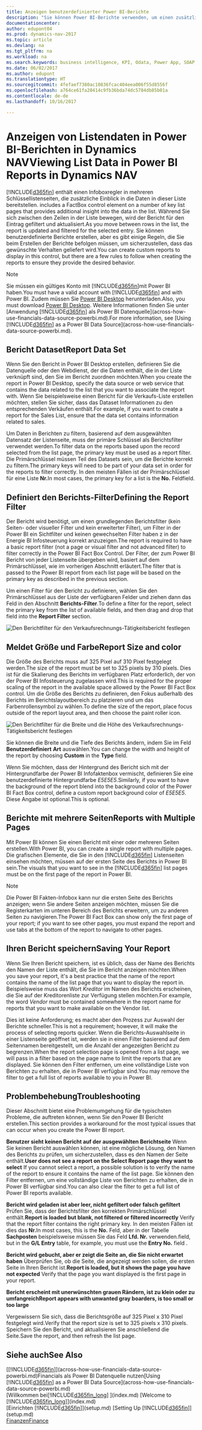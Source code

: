```yaml
---
title: Anzeigen benutzerdefinierter Power BI-Berichte
description: "Sie können Power BI-Berichte verwenden, um einen zusätzlichen Einblick in Daten in Listen in Dynamics NAV zu gewinnen."
documentationcenter: 
author: edupont04
ms.prod: dynamics-nav-2017
ms.topic: article
ms.devlang: na
ms.tgt_pltfrm: na
ms.workload: na
ms.search.keywords: business intelligence, KPI, Odata, Power App, SOAP, analysis
ms.date: 06/02/2017
ms.author: edupont
ms.translationtype: HT
ms.sourcegitcommit: 4fefaef7380ac10836fcac404eea006f55d8556f
ms.openlocfilehash: a764ce61fa20414c9fb36bda74dc5784db85b01a
ms.contentlocale: de-de
ms.lasthandoff: 10/16/2017

---
```

# <a name="viewing-list-data-in-power-bi-reports-in-dynamics-nav"></a><span data-ttu-id="d5211-103">Anzeigen von Listendaten in Power BI-Berichten in Dynamics NAV</span><span class="sxs-lookup"><span data-stu-id="d5211-103">Viewing List Data in Power BI Reports in Dynamics NAV</span></span>
[!INCLUDE[d365fin](includes/d365fin_md.md)]<span data-ttu-id="d5211-104"> enthält einen Infoboxregler in mehreren Schlüssellistenseiten, die zusätzliche Einblick in die Daten in dieser Liste bereitstellen.</span><span class="sxs-lookup"><span data-stu-id="d5211-104"> includes a FactBox control element on a number of key list pages that provides additional insight into the data in the list.</span></span> <span data-ttu-id="d5211-105">Während Sie sich zwischen den Zeilen in der Liste bewegen, wird der Bericht für den Eintrag gefiltert und aktualisiert.</span><span class="sxs-lookup"><span data-stu-id="d5211-105">As you move between rows in the list, the report is updated and filtered for the selected entry.</span></span> <span data-ttu-id="d5211-106">Sie können benutzerdefinierte Berichte erstellen, aber es gibt einige Regeln, die Sie beim Erstellen der Berichte befolgen müssen, um sicherzustellen, dass das gewünschte Verhalten geliefert wird.</span><span class="sxs-lookup"><span data-stu-id="d5211-106">You can create custom reports to display in this control, but there are a few rules to follow when creating the reports to ensure they provide the desired behavior.</span></span>  

> [!NOTE]  
>   <span data-ttu-id="d5211-107">Sie müssen ein gültiges Konto mit  [!INCLUDE[d365fin](includes/d365fin_md.md)]mit Power BI haben.</span><span class="sxs-lookup"><span data-stu-id="d5211-107">You must have a valid account with [!INCLUDE[d365fin](includes/d365fin_md.md)] and with Power BI.</span></span> <span data-ttu-id="d5211-108">Zudem müssen Sie [Power BI Desktop](https://powerbi.microsoft.com/en-us/desktop/) herunterladen.</span><span class="sxs-lookup"><span data-stu-id="d5211-108">Also, you must download [Power BI Desktop](https://powerbi.microsoft.com/en-us/desktop/).</span></span> <span data-ttu-id="d5211-109">Weitere Informationen finden Sie unter [Anwendung [!INCLUDE[d365fin](includes/d365fin_md.md)] als Power BI Datenquelle](across-how-use-financials-data-source-powerbi.md).</span><span class="sxs-lookup"><span data-stu-id="d5211-109">For more information, see [Using [!INCLUDE[d365fin](includes/d365fin_md.md)] as a Power BI Data Source](across-how-use-financials-data-source-powerbi.md).</span></span>  

## <a name="report-data-set"></a><span data-ttu-id="d5211-110">Bericht Dataset</span><span class="sxs-lookup"><span data-stu-id="d5211-110">Report Data Set</span></span>
<span data-ttu-id="d5211-111">Wenn Sie den Bericht in Power BI Desktop erstellen, definieren Sie die Datenquelle oder den Webdienst, der die Daten enthält, die in der Liste verknüpft sind, den Sie im Bericht zuordnen möchten.</span><span class="sxs-lookup"><span data-stu-id="d5211-111">When you create the report in Power BI Desktop, specify the data source or web service that contains the data related to the list that you want to associate the report with.</span></span> <span data-ttu-id="d5211-112">Wenn Sie beispielsweise einen Bericht für die Verkaufs-Liste erstellen möchten, stellen Sie sicher, dass das Dataset Informationen zu den entsprechenden Verkäufen enthält.</span><span class="sxs-lookup"><span data-stu-id="d5211-112">For example, if you want to create a report for the Sales List, ensure that the data set contains information related to sales.</span></span>  

<span data-ttu-id="d5211-113">Um Daten in Berichten zu filtern, basierend auf dem ausgewählten Datensatz der Listenseite, muss der primäre Schlüssel als Berichtsfilter verwendet werden.</span><span class="sxs-lookup"><span data-stu-id="d5211-113">To filter data on the reports based upon the record selected from the list page, the primary key must be used as a report filter.</span></span> <span data-ttu-id="d5211-114">Die Primärschlüssel müssen Teil des Datasets sein, um die Berichte korrekt zu filtern.</span><span class="sxs-lookup"><span data-stu-id="d5211-114">The primary keys will need to be part of your data set in order for the reports to filter correctly.</span></span> <span data-ttu-id="d5211-115">In den meisten Fällen ist der Primärschlüssel für eine Liste **Nr.**</span><span class="sxs-lookup"><span data-stu-id="d5211-115">In most cases, the primary key for a list is the **No.**</span></span> <span data-ttu-id="d5211-116">Feld</span><span class="sxs-lookup"><span data-stu-id="d5211-116">field.</span></span>  

## <a name="defining-the-report-filter"></a><span data-ttu-id="d5211-117">Definiert den Berichts-Filter</span><span class="sxs-lookup"><span data-stu-id="d5211-117">Defining the Report Filter</span></span>
<span data-ttu-id="d5211-118">Der Bericht wird benötigt, um einen grundlegenden Berichtsfilter (kein Seiten- oder visueller Filter und kein erweiterter Filter), um Filter in der Power BI ein Sichtfilter und keinen gewechselten Filter haben z in der Energie BI Infosteuerung korrekt anzuzeigen.</span><span class="sxs-lookup"><span data-stu-id="d5211-118">The report is required to have a basic report filter (not a page or visual filter and not advanced filter) to filter correctly in the Power BI Fact Box Control.</span></span> <span data-ttu-id="d5211-119">Der Filter, der zum Power BI Bericht von jeder Listenseite übergeben wird, basiert auf dem Primärschlüssel, wie im vorherigen Abschnitt erläutert.</span><span class="sxs-lookup"><span data-stu-id="d5211-119">The filter that is passed to the Power BI report from each list page will be based on the primary key as described in the previous section.</span></span>  

<span data-ttu-id="d5211-120">Um einen Filter für den Bericht zu definieren, wählen Sie den Primärschlüssel aus der Liste der verfügbaren Felder und ziehen dann das Feld in den Abschnitt **Berichts-Filter**.</span><span class="sxs-lookup"><span data-stu-id="d5211-120">To define a filter for the report, select the primary key from the list of available fields, and then drag and drop that field into the **Report Filter** section.</span></span>  

![Den Berichtfilter für den Verkaufsrechnungs-Tätigkeitsbericht festlegen](./media/across-how-use-powerbi-reports-factbox/financials-powerbi-report-filter.png)

## <a name="report-size-and-color"></a><span data-ttu-id="d5211-122">Meldet Größe und Farbe</span><span class="sxs-lookup"><span data-stu-id="d5211-122">Report Size and color</span></span>
<span data-ttu-id="d5211-123">Die Größe des Berichts muss auf 325 Pixel auf 310 Pixel festgelegt werden.</span><span class="sxs-lookup"><span data-stu-id="d5211-123">The size of the report must be set to 325 pixels by 310 pixels.</span></span> <span data-ttu-id="d5211-124">Dies ist für die Skalierung des Berichts im verfügbaren Platz erforderlich, der von der Power BI Infosteuerung zugelassen wird.</span><span class="sxs-lookup"><span data-stu-id="d5211-124">This is required for the proper scaling of the report in the available space allowed by the Power BI Fact Box control.</span></span> <span data-ttu-id="d5211-125">Um die Größe des Berichts zu definieren, den Fokus außerhalb des Berichts im Berichtslayoutbereich zu platzieren und um das Farbenrollensymbol zu wählen.</span><span class="sxs-lookup"><span data-stu-id="d5211-125">To define the size of the report, place focus outside of the report layout area, and then choose the paint roller icon.</span></span>

![Den Berichtfilter für die Breite und die Höhe des Verkaufsrechnungs-Tätigkeitsbericht festlegen](./media/across-how-use-powerbi-reports-factbox/financials-powerbi-report-sizing.png)

<span data-ttu-id="d5211-127">Sie können die Breite und die Tiefe des Berichts ändern, indem Sie im Feld **Benutzerdefiniert** **Art** auswählen.</span><span class="sxs-lookup"><span data-stu-id="d5211-127">You can change the width and height of the report by choosing **Custom** in the **Type** field.</span></span>

<span data-ttu-id="d5211-128">Wenn Sie möchten, dass der Hintergrund des Bericht sich mit der Hintergrundfarbe der Power BI Infofaktenbox vermischt, definieren Sie eine benutzerdefinierte Hintergrundfarbe *E5E5E5*.</span><span class="sxs-lookup"><span data-stu-id="d5211-128">Similarly, if you want to have the background of the report blend into the background color of the Power BI Fact Box control, define a custom report background color of *E5E5E5*.</span></span> <span data-ttu-id="d5211-129">Diese Angabe ist optional.</span><span class="sxs-lookup"><span data-stu-id="d5211-129">This is optional.</span></span>  

## <a name="reports-with-multiple-pages"></a><span data-ttu-id="d5211-130">Berichte mit mehrere Seiten</span><span class="sxs-lookup"><span data-stu-id="d5211-130">Reports with Multiple Pages</span></span>
<span data-ttu-id="d5211-131">Mit Power BI können Sie einen Bericht mit einer oder mehreren Seiten erstellen.</span><span class="sxs-lookup"><span data-stu-id="d5211-131">With Power BI, you can create a single report with multiple pages.</span></span> <span data-ttu-id="d5211-132">Die grafischen Elemente, die Sie in den [!INCLUDE[d365fin](includes/d365fin_md.md)] Listenseiten einsehen möchten, müssen auf der ersten Seite des Berichts in Power BI sein.</span><span class="sxs-lookup"><span data-stu-id="d5211-132">The visuals that you want to see in the [!INCLUDE[d365fin](includes/d365fin_md.md)] list pages must be on the first page of the report in Power BI.</span></span>  

> [!NOTE]  
>  <span data-ttu-id="d5211-133">Die Power BI Fakten-Infobox kann nur die ersten Seite des Berichts anzeigen; wenn Sie andere Seiten anzeigen möchten, müssen Sie die Registerkarten im unteren Bereich des Berichts erweitern, um zu anderen Seiten zu navigieren.</span><span class="sxs-lookup"><span data-stu-id="d5211-133">The Power BI Fact Box can show only the first page of your report; if you want to see other pages, you must expand the report and use tabs at the bottom of the report to navigate to other pages.</span></span>  

## <a name="saving-your-report"></a><span data-ttu-id="d5211-134">Ihren Bericht speichern</span><span class="sxs-lookup"><span data-stu-id="d5211-134">Saving Your Report</span></span>

<span data-ttu-id="d5211-135">Wenn Sie Ihren Bericht speichern, ist es üblich, dass der Name des Berichts den Namen der Liste enthält, die Sie im Bericht anzeigen möchten.</span><span class="sxs-lookup"><span data-stu-id="d5211-135">When you save your report, it's a best practice that the name of the report contains the name of the list page that you want to display the report in.</span></span> <span data-ttu-id="d5211-136">Beispielsweise muss das Wort *Kreditor* im Namen des Berichts erscheinen, die Sie auf der Kreditorenliste zur Verfügung stellen möchten.</span><span class="sxs-lookup"><span data-stu-id="d5211-136">For example, the word *Vendor* must be contained somewhere in the report name for reports that you want to make available on the Vendor list.</span></span>  

<span data-ttu-id="d5211-137">Dies ist keine Anforderung; es macht aber den Prozess zur Auswahl der Berichte schneller.</span><span class="sxs-lookup"><span data-stu-id="d5211-137">This is not a requirement; however, it will make the process of selecting reports quicker.</span></span> <span data-ttu-id="d5211-138">Wenn die Berichts-Auswahlseite in einer Listenseite geöffnet ist, werden sie in einen Filter basierend auf dem Seitennamen bereitgestellt, um die Anzahl der angezeigten Bericht zu begrenzen.</span><span class="sxs-lookup"><span data-stu-id="d5211-138">When the report selection page is opened from a list page, we will pass in a filter based on the page name to limit the reports that are displayed.</span></span>  <span data-ttu-id="d5211-139">Sie können den Filter entfernen, um eine vollständige Liste von Berichten zu erhalten, die in Power BI verfügbar sind.</span><span class="sxs-lookup"><span data-stu-id="d5211-139">You may remove the filter to get a full list of reports available to you in Power BI.</span></span>  

## <a name="troubleshooting"></a><span data-ttu-id="d5211-140">Problembehebung</span><span class="sxs-lookup"><span data-stu-id="d5211-140">Troubleshooting</span></span>
<span data-ttu-id="d5211-141">Dieser Abschnitt bietet eine Problemumgehung für die typischsten Probleme, die auftreten können, wenn Sie den Power BI Bericht erstellen.</span><span class="sxs-lookup"><span data-stu-id="d5211-141">This section provides a workaround for the most typical issues that can occur when you create the Power BI report.</span></span>  

<span data-ttu-id="d5211-142">**Benutzer sieht keinen Bericht auf der ausgewählten Berichtseite** Wenn Sie keinen Bericht auswählen können, ist eine mögliche Lösung, den Namen des Berichts zu prüfen, um sicherzustellen, dass es den Namen der Seite enthält.</span><span class="sxs-lookup"><span data-stu-id="d5211-142">**User does not see a report on the Select Report page they want to select** If you cannot select a report, a possible solution is to verify the name of the report to ensure it contains the name of the list page.</span></span> <span data-ttu-id="d5211-143">Sie können den Filter entfernen, um eine vollständige Liste von Berichten zu erhalten, die in Power BI verfügbar sind.</span><span class="sxs-lookup"><span data-stu-id="d5211-143">You can also clear the filter to get a full list of Power BI reports available.</span></span>  

<span data-ttu-id="d5211-144">**Bericht wird geladen ist aber leer, nicht gefiltert oder falsch gefiltert** Prüfen Sie, dass der Berichtsfilter den korrekten Primärschlüssel enthält.</span><span class="sxs-lookup"><span data-stu-id="d5211-144">**Report is loaded but blank, not filtered or filtered incorrectly** Verify that the report filter contains the right primary key.</span></span> <span data-ttu-id="d5211-145">In den meisten Fällen ist dies das **Nr.**</span><span class="sxs-lookup"><span data-stu-id="d5211-145">In most cases, this is the **No.**</span></span> <span data-ttu-id="d5211-146">Feld, aber in der Tabelle **Sachposten** beispielsweise müssen Sie das Feld **Lfd. Nr.** verwenden.</span><span class="sxs-lookup"><span data-stu-id="d5211-146">field, but in the **G/L Entry** table, for example, you must use the **Entry No.** field  .</span></span>

<span data-ttu-id="d5211-147">**Bericht wird gebucht, aber er zeigt die Seite an, die Sie nicht erwartet haben** Überprüfen Sie, ob die Seite, die angezeigt werden sollen, die ersten Seite in Ihren Bericht ist.</span><span class="sxs-lookup"><span data-stu-id="d5211-147">**Report is loaded, but it shows the page you have not expected** Verify that the page you want displayed is the first page in your report.</span></span>  

<span data-ttu-id="d5211-148">**Bericht erscheint mit unerwünschten grauen Rändern, ist zu klein oder zu umfangreich**</span><span class="sxs-lookup"><span data-stu-id="d5211-148">**Report appears with unwanted gray boarders, is too small or too large**</span></span>

<span data-ttu-id="d5211-149">Vergewissern Sie sich, dass die Berichtsgröße auf 325 Pixel x 310 Pixel festgelegt wird.</span><span class="sxs-lookup"><span data-stu-id="d5211-149">Verify that the report size is set to 325 pixels x 310 pixels.</span></span> <span data-ttu-id="d5211-150">Speichern Sie den Bericht, und aktualisieren Sie anschließend die Seite.</span><span class="sxs-lookup"><span data-stu-id="d5211-150">Save the report, and then refresh the list page.</span></span>  

## <a name="see-also"></a><span data-ttu-id="d5211-151">Siehe auch</span><span class="sxs-lookup"><span data-stu-id="d5211-151">See Also</span></span>
<span data-ttu-id="d5211-152">[[!INCLUDE[d365fin](includes/d365fin_md.md)]](across-how-use-financials-data-source-powerbi.md)Financials als Power BI Datenquelle nutzen</span><span class="sxs-lookup"><span data-stu-id="d5211-152">[Using [!INCLUDE[d365fin](includes/d365fin_md.md)] as a Power BI Data Source](across-how-use-financials-data-source-powerbi.md)</span></span>  
<span data-ttu-id="d5211-153">[Willkommen bei[!INCLUDE[d365fin_long](includes/d365fin_long_md.md)] ](index.md)  </span><span class="sxs-lookup"><span data-stu-id="d5211-153">[Welcome to [!INCLUDE[d365fin_long](includes/d365fin_long_md.md)]](index.md)  </span></span>  
<span data-ttu-id="d5211-154">[Einrichten [!INCLUDE[d365fin](includes/d365fin_md.md)]](setup.md)  </span><span class="sxs-lookup"><span data-stu-id="d5211-154">[Setting Up [!INCLUDE[d365fin](includes/d365fin_md.md)]](setup.md)  </span></span>  
[<span data-ttu-id="d5211-155">Finanzen</span><span class="sxs-lookup"><span data-stu-id="d5211-155">Finance</span></span>](finance.md)  

